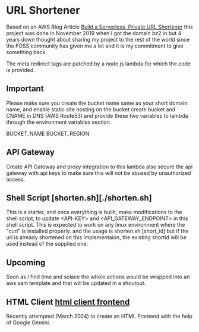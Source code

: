 # URL Shortener

Based on an AWS Blog Article [Build a Serverless, Private URL Shortener](http://bz2.in/frge6d) this project was done in November 2019 when I got the domain bz2.in but 4 years down thought about sharing my project to the rest of the world since the FOSS community has given me a lot and it is my commitment to give something back.

The meta redirect tags are patched by a node js lambda for which the code is provided. 

## Important 

Please make sure you create the bucket name same as your short domain name, and enable static site hosting on the bucket create bucket and CNAME in DNS (AWS Route53) and provide these two variables to lambda through the environment variables section.

BUCKET_NAME
BUCKET_REGION

## API Gateway

Create API Gateway and proxy integration to this lambda also secure the api gateway with api keys to make sure this will not be abused by unauthorized access.

## Shell Script [shorten.sh][./shorten.sh]

This is a starter, and once everything is buillt, make modifications to the shell script, to update &lt;API-KEY&gt; and &lt;API_GATEWAY_ENDPOINT&gt; in this shell script. This is expected to work on any linux environment where the "curl" is installed properly. and the usage is shorten.sh <url> [short_id]  but if the url is already shortened on this implementaion, the existing shortid will be used instead of the supplied one.


## Upcoming

Soon as I find time and solace the whole actions would be wrapped into an aws sam template and that will be updated in a shoutout. 

## HTML Client [html client frontend](./html-client) 
Recently attempted (March 2024) to create an HTML Frontend with the help of Google Gemini. 